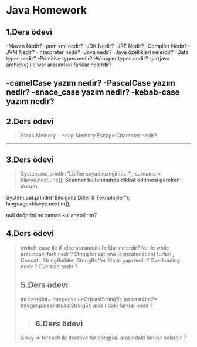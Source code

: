 # Java Homework
## 1.Ders ödevi
-Maven Nedir?
-pom.xml nedir?
-JDK Nedir?
-JRE Nedir?
-Compiler Nedir?
-JVM Nedir?
-Interpreter nedir?
-Java nedir?
-Java özellikleri nelerdir?
-Data types nedir?
-Primitive types nedir?
-Wrapper types nedir?
-jar(java archieve) ile war arasındaki farklar nelerdir?

-camelCase yazım nedir?
-PascalCase yazım nedir?
-snace_case yazım nedir?
-kebab-case yazım nedir?
---

## 2.Ders ödevi
> Stack Memory - Heap Memory
Escape Charecter nedir?
---

## 3.Ders ödevi



> System.out.println("Lütfen soyadınızı giriniz:");
> surname = klavye.nextLine();
**Scanner kullanımında dikkat edilmesi gereken durum.**

System.out.println("Bildiğiniz Diller & Teknolojiler");
language=klavye.nextInt();

null değerini ne zaman kullanabilirim?

## 4.Ders ödevi
>switch-case ile if-else arasındaki farklar nelerdir?
>for ile while arasındaki fark nedir?
> String birleştirme (concatenation) türleri , Concat , StringBuilder ,StringBuffer 
> Static yapı nedir?
> Overloading nedir ?
> Override nedir ?
> 
> 
> 
> ## 5.Ders ödevi
>  int cast4Int= Integer.valueOf(castString5);
>  int cast4Int2= Integer.parseInt(castString5); arasındaki farklar nedir ?
>
> 
> > ## 6.Ders ödevi
> Array => foreach ile iterative for döngüsü arasındaki farklar nelerdir ?